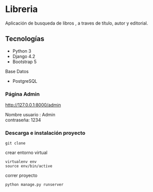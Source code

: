 # Libreria

Aplicación de busqueda de libros , a traves de título, autor y editorial.

## Tecnologías 

- Python 3
- Django 4.2
- Bootstrap 5 

Base Datos
- PostgreSQL 


### Página Admin 

http://127.0.0.1:8000/admin

Nombre usuario : Admin  
contraseña: 1234


### Descarga e instalación proyecto 

```
git clone 
```
crear entorno virtual 

```
virtualenv env
source env/bin/active
```

correr proyecto 
```
python manage.py runserver

```
